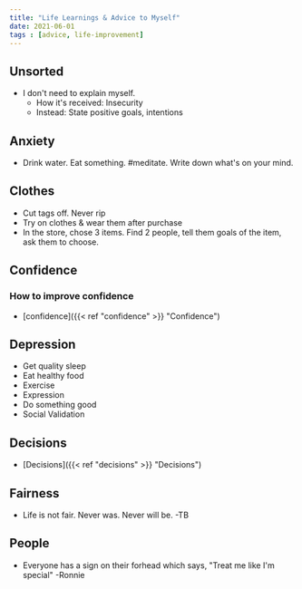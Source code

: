 ```yaml
---
title: "Life Learnings & Advice to Myself"
date: 2021-06-01
tags : [advice, life-improvement]
---
```


## Unsorted
- I don't need to explain myself. 
    - How it's received: Insecurity
    - Instead: State positive goals, intentions



## Anxiety
- Drink water. Eat something. #meditate. Write down what's on your mind. 




## Clothes
- Cut tags off. Never rip
- Try on clothes & wear them after purchase
- In the store, chose 3 items. Find 2 people, tell them goals of the item, ask them to choose.

## Confidence
### How to improve confidence
- [confidence]({{< ref "confidence" >}} "Confidence")


## Depression
- Get quality sleep
- Eat healthy food
- Exercise
- Expression
- Do something good
- Social Validation


## Decisions
- [Decisions]({{< ref "decisions" >}} "Decisions")


## Fairness
- Life is not fair. Never was. Never will be. -TB

## People
- Everyone has a sign on their forhead which says, "Treat me like I'm special" -Ronnie

